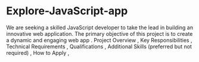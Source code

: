 # Explore-JavaScript-app
We are seeking a skilled JavaScript developer to take the lead in building an innovative web application. The primary objective of this project is to create a dynamic and engaging web app . Project Overview ,  Key Responsibilities  , Technical Requirements ,  Qualifications  , Additional Skills (preferred but not required)  ,  How to Apply  ,
